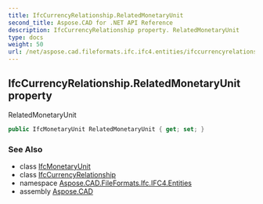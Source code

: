 ```yaml
---
title: IfcCurrencyRelationship.RelatedMonetaryUnit
second_title: Aspose.CAD for .NET API Reference
description: IfcCurrencyRelationship property. RelatedMonetaryUnit
type: docs
weight: 50
url: /net/aspose.cad.fileformats.ifc.ifc4.entities/ifccurrencyrelationship/relatedmonetaryunit/
---
```

## IfcCurrencyRelationship.RelatedMonetaryUnit property

RelatedMonetaryUnit

```csharp
public IfcMonetaryUnit RelatedMonetaryUnit { get; set; }
```

### See Also

* class [IfcMonetaryUnit](../../ifcmonetaryunit/)
* class [IfcCurrencyRelationship](../)
* namespace [Aspose.CAD.FileFormats.Ifc.IFC4.Entities](../../ifccurrencyrelationship/)
* assembly [Aspose.CAD](../../../)


